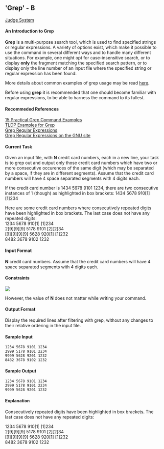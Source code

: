 ## 'Grep' - B

[Judge System](https://www.hackerrank.com/challenges/text-processing-in-linux-the-grep-command-5/problem)

#### An Introduction to Grep

**Grep** is a multi-purpose search tool, which is used to find specified strings or regular expressions. A variety of options exist, which make it possible to use the command in several different ways and to handle many different situations. For example, one might opt for case-insensitive search, or to display **only** the fragment matching the specified search pattern, or to display only the line number of an input file where the specified string or regular expression has been found.

More details about common examples of grep usage may be read [here](http://tldp.org/LDP/abs/html/textproc.html).

Before using **grep** it is recommended that one should become familiar with regular expressions, to be able to harness the command to its fullest.

#### Recommeded References 

[15 Practical Grep Command Examples](https://www.thegeekstuff.com/2009/03/15-practical-unix-grep-command-examples/)<br>
[TLDP Examples for Grep](http://tldp.org/LDP/Bash-Beginners-Guide/html/sect_04_02.html)<br>
[Grep Regular Expressions](http://www.robelle.com/smugbook/regexpr.html)<br>
[Grep Regular Expressions on the GNU site](https://www.gnu.org/software/sed/manual/html_node/Regular-Expressions.html)<br>

#### Current Task

Given an input file, with **N** credit card numbers, each in a new line, your task is to grep out and output only those credit card numbers which have two or more consecutive occurences of the same digit (which may be separated by a space, if they are in different segments). Assume that the credit card numbers will have 4 space separated segments with 4 digits each.

If the credit card number is 1434 5678 9101 1234, there are two consecutive instances of 1 (though) as highlighted in box brackets: 1434 5678 910[1] [1]234

Here are some credit card numbers where consecutively repeated digits have been highlighted in box brackets. The last case does not have any repeated digits:<br>1234 5678 910[1] [1]234 <br>
2[9][9][9] 5178 9101 [2][2]34 <br>
[9][9][9][9] 5628 920[1] [1]232 <br>
8482 3678 9102 1232

#### Input Format

**N** credit card numbers. Assume that the credit card numbers will have 4 space separated segments with 4 digits each.

#### Constraints 

<img src="https://latex.codecogs.com/svg.latex?\Large&space;1\le{N}\le{20}">

However, the value of **N** does not matter while writing your command.

#### Output Format

Display the required lines after filtering with grep, without any changes to their relative ordering in the input file.

#### Sample Input

```
1234 5678 9101 1234  
2999 5178 9101 2234  
9999 5628 9201 1232  
8482 3678 9102 1232
```

#### Sample Output

```
1234 5678 9101 1234  
2999 5178 9101 2234  
9999 5628 9201 1232
```

#### Explanation

Consecutively repeated digits have been highlighted in box brackets. The last case does not have any repeated digits: 

1234 5678 910[1] [1]234 <br>
2[9][9][9] 5178 9101 [2][2]34 <br> 
[9][9][9][9] 5628 920[1] [1]232 <br>
8482 3678 9102 1232
